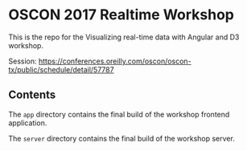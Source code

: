 # OSCON 2017 Realtime Workshop

This is the repo for the Visualizing real-time data with Angular and D3 workshop.

Session: https://conferences.oreilly.com/oscon/oscon-tx/public/schedule/detail/57787

## Contents

The `app` directory contains the final build of the workshop frontend application.

The `server` directory contains the final build of the workshop server.